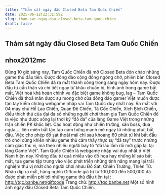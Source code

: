 ```yaml
---
title: "Thảm sát ngày đầu Closed Beta Tam Quốc Chiến"
date: 2025-06-12T22:31:59Z
slug: tham-sat-ngay-dau-closed-beta-tam-quoc-chien
draft: false
---
```


## Thảm sát ngày đầu Closed Beta Tam Quốc Chiến

## nhox2012mc

Đúng 10 giờ sáng nay, Tam Quốc Chiến đã mở Closed Beta đón chào những game thủ đầu tiên.
Được đông đảo cộng đồng ngóng chờ, phiên bản Closed Beta Tam Quốc Chiến đã ra mắt thành công trong sáng ngày hôm nay. Được đầu tư cẩn thận và chi tiết ngay từ khâu chuẩn bị, hình ảnh trong game bắt mắt, Việt hoá khá hoàn chỉnh và đặc biệt game không bug, lag – Tam Quốc Chiến đã thoả mãn được sự mong chờ của đông đảo gamer Việt muốn được tận tay kiểm chứng webgame nhập vai Tam Quốc duy nhất này.
Ra mắt với 04 máy chủ Hổ Lao Chiến, Quan Độ Chiến, Tà Cốc Chiến, Xích Bích Chiến, điều thích thú của đại đa số những người chơi tham gia Tam Quốc Chiến đó là việc như được sống lại thời kỳ “đồ đá” của làng Game Việt trong những trận chiến PK khốc liệt. Các hoạt động như chiến trường, săn boss, đua ngựa,… liên miên bất tận tạo cảm hứng mạnh mẽ ngay từ những phút bắt đầu.
Việc cho phép đồ sát thoải mái chỉ sau khoảng 60 phút từ khi bắt đầu trò chơi cũng khiến nhiều game thủ cảm thấy thực sự “đã tay” trước những cảm giác thú vị, mà theo nhiều người bày tỏ “đã lâu lắm rồi mới gặp lại tại làng Game Việt”. Tam Quốc Chiến là webgame nhập vai duy nhất ở Việt Nam hiện nay. Không đầu tư quá nhiều vào đồ họa hay những kĩ sảo bắt mắt, tựa game tập trung vào việc phát triển những tính năng mang lại trải nghiệm thú vị nhất cho người chơi nhưu Đồ Sát, Chiến Trường, Thiên Tử.
Nhân dịp ra mắt, hàng nghìn Giftcode giá trị từ 100,000 đến 500,000 đã được phát miễn phí tới những game thủ đầu tiên tại : http://tqc.banbe.net/giftcode
Trang chủ: http://tqc.banbe.net
Một số hình ảnh ngày đầu Closed Beta Tam Quốc Chiến.